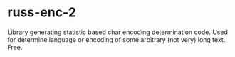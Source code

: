 russ-enc-2
==========

Library generating statistic based char encoding determination code. Used for determine language or encoding of some arbitrary (not very) long text. Free.
